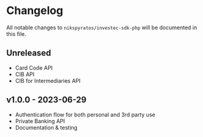 # Changelog

All notable changes to `nikspyratos/investec-sdk-php` will be documented in this file.

## Unreleased

- Card Code API
- CIB API
- CIB for Intermediaries API

## v1.0.0 - 2023-06-29

- Authentication flow for both personal and 3rd party use
- Private Banking API
- Documentation & testing
